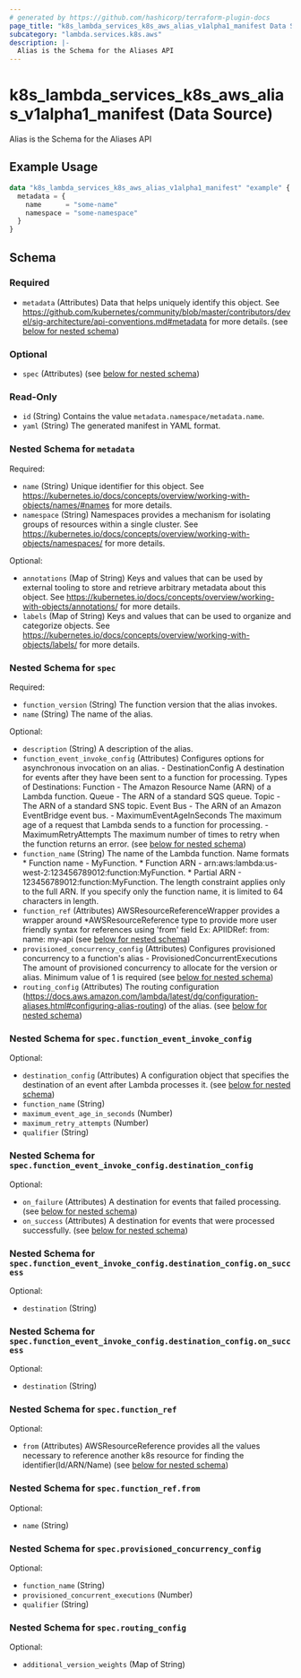 ```yaml
---
# generated by https://github.com/hashicorp/terraform-plugin-docs
page_title: "k8s_lambda_services_k8s_aws_alias_v1alpha1_manifest Data Source - terraform-provider-k8s"
subcategory: "lambda.services.k8s.aws"
description: |-
  Alias is the Schema for the Aliases API
---
```


# k8s_lambda_services_k8s_aws_alias_v1alpha1_manifest (Data Source)

Alias is the Schema for the Aliases API

## Example Usage

```terraform
data "k8s_lambda_services_k8s_aws_alias_v1alpha1_manifest" "example" {
  metadata = {
    name      = "some-name"
    namespace = "some-namespace"
  }
}
```

<!-- schema generated by tfplugindocs -->
## Schema

### Required

- `metadata` (Attributes) Data that helps uniquely identify this object. See https://github.com/kubernetes/community/blob/master/contributors/devel/sig-architecture/api-conventions.md#metadata for more details. (see [below for nested schema](#nestedatt--metadata))

### Optional

- `spec` (Attributes) (see [below for nested schema](#nestedatt--spec))

### Read-Only

- `id` (String) Contains the value `metadata.namespace/metadata.name`.
- `yaml` (String) The generated manifest in YAML format.

<a id="nestedatt--metadata"></a>
### Nested Schema for `metadata`

Required:

- `name` (String) Unique identifier for this object. See https://kubernetes.io/docs/concepts/overview/working-with-objects/names/#names for more details.
- `namespace` (String) Namespaces provides a mechanism for isolating groups of resources within a single cluster. See https://kubernetes.io/docs/concepts/overview/working-with-objects/namespaces/ for more details.

Optional:

- `annotations` (Map of String) Keys and values that can be used by external tooling to store and retrieve arbitrary metadata about this object. See https://kubernetes.io/docs/concepts/overview/working-with-objects/annotations/ for more details.
- `labels` (Map of String) Keys and values that can be used to organize and categorize objects. See https://kubernetes.io/docs/concepts/overview/working-with-objects/labels/ for more details.


<a id="nestedatt--spec"></a>
### Nested Schema for `spec`

Required:

- `function_version` (String) The function version that the alias invokes.
- `name` (String) The name of the alias.

Optional:

- `description` (String) A description of the alias.
- `function_event_invoke_config` (Attributes) Configures options for asynchronous invocation on an alias.  - DestinationConfig A destination for events after they have been sent to a function for processing.  Types of Destinations: Function - The Amazon Resource Name (ARN) of a Lambda function. Queue - The ARN of a standard SQS queue. Topic - The ARN of a standard SNS topic. Event Bus - The ARN of an Amazon EventBridge event bus.  - MaximumEventAgeInSeconds The maximum age of a request that Lambda sends to a function for processing.  - MaximumRetryAttempts The maximum number of times to retry when the function returns an error. (see [below for nested schema](#nestedatt--spec--function_event_invoke_config))
- `function_name` (String) The name of the Lambda function.  Name formats  * Function name - MyFunction.  * Function ARN - arn:aws:lambda:us-west-2:123456789012:function:MyFunction.  * Partial ARN - 123456789012:function:MyFunction.  The length constraint applies only to the full ARN. If you specify only the function name, it is limited to 64 characters in length.
- `function_ref` (Attributes) AWSResourceReferenceWrapper provides a wrapper around *AWSResourceReference type to provide more user friendly syntax for references using 'from' field Ex: APIIDRef:  from: name: my-api (see [below for nested schema](#nestedatt--spec--function_ref))
- `provisioned_concurrency_config` (Attributes) Configures provisioned concurrency to a function's alias  - ProvisionedConcurrentExecutions The amount of provisioned concurrency to allocate for the version or alias. Minimum value of 1 is required (see [below for nested schema](#nestedatt--spec--provisioned_concurrency_config))
- `routing_config` (Attributes) The routing configuration (https://docs.aws.amazon.com/lambda/latest/dg/configuration-aliases.html#configuring-alias-routing) of the alias. (see [below for nested schema](#nestedatt--spec--routing_config))

<a id="nestedatt--spec--function_event_invoke_config"></a>
### Nested Schema for `spec.function_event_invoke_config`

Optional:

- `destination_config` (Attributes) A configuration object that specifies the destination of an event after Lambda processes it. (see [below for nested schema](#nestedatt--spec--function_event_invoke_config--destination_config))
- `function_name` (String)
- `maximum_event_age_in_seconds` (Number)
- `maximum_retry_attempts` (Number)
- `qualifier` (String)

<a id="nestedatt--spec--function_event_invoke_config--destination_config"></a>
### Nested Schema for `spec.function_event_invoke_config.destination_config`

Optional:

- `on_failure` (Attributes) A destination for events that failed processing. (see [below for nested schema](#nestedatt--spec--function_event_invoke_config--destination_config--on_failure))
- `on_success` (Attributes) A destination for events that were processed successfully. (see [below for nested schema](#nestedatt--spec--function_event_invoke_config--destination_config--on_success))

<a id="nestedatt--spec--function_event_invoke_config--destination_config--on_failure"></a>
### Nested Schema for `spec.function_event_invoke_config.destination_config.on_success`

Optional:

- `destination` (String)


<a id="nestedatt--spec--function_event_invoke_config--destination_config--on_success"></a>
### Nested Schema for `spec.function_event_invoke_config.destination_config.on_success`

Optional:

- `destination` (String)




<a id="nestedatt--spec--function_ref"></a>
### Nested Schema for `spec.function_ref`

Optional:

- `from` (Attributes) AWSResourceReference provides all the values necessary to reference another k8s resource for finding the identifier(Id/ARN/Name) (see [below for nested schema](#nestedatt--spec--function_ref--from))

<a id="nestedatt--spec--function_ref--from"></a>
### Nested Schema for `spec.function_ref.from`

Optional:

- `name` (String)



<a id="nestedatt--spec--provisioned_concurrency_config"></a>
### Nested Schema for `spec.provisioned_concurrency_config`

Optional:

- `function_name` (String)
- `provisioned_concurrent_executions` (Number)
- `qualifier` (String)


<a id="nestedatt--spec--routing_config"></a>
### Nested Schema for `spec.routing_config`

Optional:

- `additional_version_weights` (Map of String)
